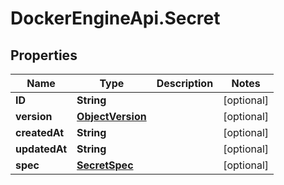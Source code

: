 # DockerEngineApi.Secret

## Properties

Name | Type | Description | Notes
------------ | ------------- | ------------- | -------------
**ID** | **String** |  | [optional] 
**version** | [**ObjectVersion**](ObjectVersion.md) |  | [optional] 
**createdAt** | **String** |  | [optional] 
**updatedAt** | **String** |  | [optional] 
**spec** | [**SecretSpec**](SecretSpec.md) |  | [optional] 


